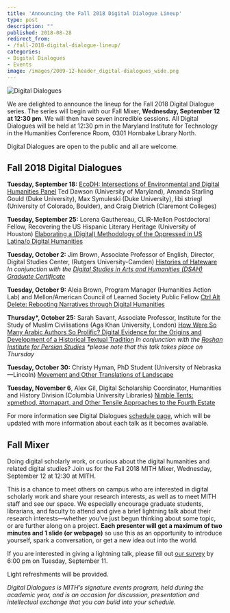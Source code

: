 ```yaml
---
title: 'Announcing the Fall 2018 Digital Dialogue Lineup'
type: post
description: ""
published: 2018-08-28
redirect_from: 
- /fall-2018-digital-dialogue-lineup/
categories:
- Digital Dialogues
- Events
image: /images/2009-12-header_digital-dialogues_wide.png
---
```

![Digital Dialogues](/images/2009-12-header_digital-dialogues_wide.png)

We are delighted to announce the lineup for the Fall 2018 Digital Dialogue series. The series will begin with our Fall Mixer, **Wednesday, September 12 at 12:30 pm**. We will then have seven incredible sessions. All Digital Dialogues will be held at 12:30 pm in the Maryland Institute for Technology in the Humanities Conference Room, 0301 Hornbake Library North.

Digital Dialogues are open to the public and all are welcome.

## Fall 2018 Digital Dialogues

**Tuesday, September 18:** [EcoDH: Intersections of Environmental and Digital Humanities Panel](https://mith.umd.edu/dialogues/dd-fall-2018-ecodh-panel) Ted Dawson (University of Maryland), Amanda Starling Gould (Duke University), Max Symuleski (Duke University), libi striegl (University of Colorado, Boulder), and Craig Dietrich (Claremont Colleges)

**Tuesday, September 25:** Lorena Gauthereau, CLIR-Mellon Postdoctoral Fellow, Recovering the US Hispanic Literary Heritage (University of Houston) [Elaborating a (Digital) Methodology of the Oppressed in US Latina/o Digital Humanities](https://mith.umd.edu/dialogues/dd-fall-2018-lorena-gauthereau)

**Tuesday, October 2:** Jim Brown, Associate Professor of English, Director, Digital Studies Center, (Rutgers University-Camden) [Histories of Hateware](https://mith.umd.edu/dialogues/dd-fall-2018-jim-brown) _In conjunction with the [Digital Studies in Arts and Humanities (DSAH) Graduate Certificate](http://dsah.umd.edu)_

**Tuesday, October 9:** Aleia Brown, Program Manager (Humanities Action Lab) and Mellon/American Council of Learned Society Public Fellow [Ctrl Alt Delete: Rebooting Narratives through Digital Humanities](https://mith.umd.edu/dialogues/dd-fall-2018-aleia-brown)

**Thursday\*, October 25:** Sarah Savant, Associate Professor, Institute for the Study of Muslim Civilisations (Aga Khan University, London) [How Were So Many Arabic Authors So Prolific? Digital Evidence for the Origins and Development of a Historical Textual Tradition](https://mith.umd.edu/dialogues/dd-fall-2018-sarah-savant) _In conjunction with the [Roshan Institute for Persian Studies](http://sllc.umd.edu/persian) \*please note that this talk takes place on Thursday_

**Tuesday, October 30:** Christy Hyman, PhD Student (University of Nebraska—Lincoln) [Movement and Other Translations of Landscape](https://mith.umd.edu/dialogues/dd-fall-2018-christy-hyman)

**Tuesday, November 6**, Alex Gil, Digital Scholarship Coordinator, Humanities and History Division (Columbia University Libraries) [Nimble Tents: xpmethod, #tornapart, and Other Tensile Approaches to the Fourth Estate](https://mith.umd.edu/dialogues/dd-fall-2018-alex-gil)

For more information see Digital Dialogues [schedule page](http://mith.umd.edu/digital-dialogues/schedule/), which will be updated with more information about each talk as it becomes available.

## Fall Mixer

Doing digital scholarly work, or curious about the digital humanities and related digital studies? Join us for the Fall 2018 MITH Mixer, Wednesday, September 12 at 12:30 at MITH.

This is a chance to meet others on campus who are interested in digital scholarly work and share your research interests, as well as to meet MITH staff and see our space. We especially encourage graduate students, librarians, and faculty to attend and give a brief lightning talk about their research interests—whether you’ve just begun thinking about some topic, or are further along on a project. **Each presenter will get a maximum of two minutes and 1 slide (or webpage)** so use this as an opportunity to introduce yourself, spark a conversation, or get a new idea out into the world.

If you are interested in giving a lightning talk, please fill out [our survey](https://goo.gl/forms/HPZBITcpZuyBHSXx1) by 6:00 pm on Tuesday, September 11.

Light refreshments will be provided.

_Digital Dialogues is MITH’s signature events program, held during the academic year, and is an occasion for discussion, presentation and intellectual exchange that you can build into your schedule._
